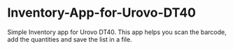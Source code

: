 # Inventory-App-for-Urovo-DT40
Simple Inventory app for Urovo DT40.
This app helps you scan the barcode, add the quantities and save the list in a file.
